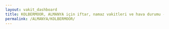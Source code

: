 ```yaml
---
layout: vakit_dashboard
title: KOLBERMOOR, ALMANYA için iftar, namaz vakitleri ve hava durumu - ilçe/eyalet seç
permalink: /ALMANYA/KOLBERMOOR/
---
```


<script type="text/javascript">
  var GLOBAL_COUNTRY = 'ALMANYA';
  var GLOBAL_CITY = 'KOLBERMOOR';
  var GLOBAL_STATE = '';
  var lat = 72;
  var lon = 21;
</script>
